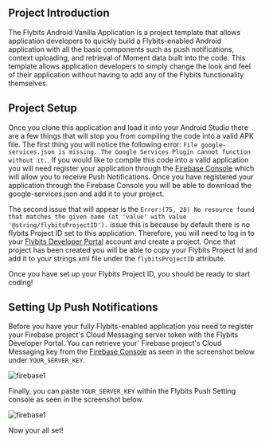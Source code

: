 ## Project Introduction

The Flybits Android Vanilla Application is a project template that allows application developers to quickly build a Flybits-enabled Android application with all the basic components such as push notifications, context uploading, and retrieval of Moment data built into the code. This template allows application developers to simply change the look and feel of their application without having to add any of the Flybits functionality themselves.

## Project Setup

Once you clone this application and load it into your Android Studio there are a few things that will stop you from compiling the code into a valid APK file. The first thing you will notice the following error: `File google-services.json is missing. The Google Services Plugin cannot function without it.`. If you would like to compile this code into a valid application you will need register your application through the [Firebase Console](https://console.firebase.google.com/) which will allow you to receive Push Notifications. Once you have registered your application through the Firebase Console you will be able to download the google-services.json and add it to your project.

The second issue that will appear is the `Error:(75, 28) No resource found that matches the given name (at 'value' with value '@string/flybitsProjectID').` issue this is because by default there is no flybits Project ID set to this application. Therefore, you will need to log in to your [Flybits Developer Portal](https://devportal.flybits.com) account and create a project. Once that project has been created you will be able to copy your Flybits Project Id and add it to your strings.xml file under the `flybitsProjectID` attribute.

Once you have set up your Flybits Project ID, you should be ready to start coding!

## Setting Up Push Notifications

Before you have your fully Flybits-enabled application you need to register your Firebase project's Cloud Messaging server token with the Flybits Developer Portal. You can retrieve your' Firebase project's Cloud Messaging key from the [Firebase Console](https://console.firebase.google.com/) as seen in the screenshot below under `YOUR_SERVER_KEY`.

![firebase1](https://github.com/flybits/android-vanilla/blob/master/screenshots/firebase1.png)

Finally, you can paste `YOUR_SERVER_KEY` within the Flybits Push Setting console as seen in the screenshot below.

![firebase1](https://github.com/flybits/android-vanilla/blob/master/screenshots/flybits1.png)

Now your all set!
